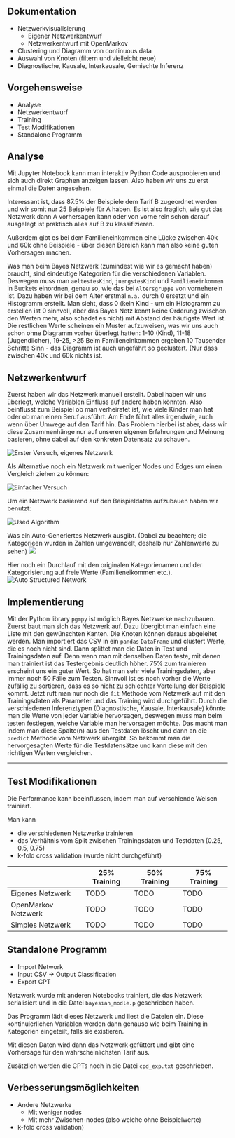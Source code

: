 ## Dokumentation
- Netzwerkvisualisierung
  - Eigener Netzwerkentwurf
  - Netzwerkentwurf mit OpenMarkov
- Clustering und Diagramm von continuous data
- Auswahl von Knoten (filtern und vielleicht neue)
- Diagnostische, Kausale, Interkausale, Gemischte Inferenz

## Vorgehensweise

- Analyse
- Netzwerkentwurf
- Training
- Test Modifikationen
- Standalone Programm

## Analyse
Mit Jupyter Notebook kann man interaktiv Python Code ausprobieren und sich auch direkt Graphen anzeigen lassen.
Also haben wir uns zu erst einmal die Daten angesehen.

Interessant ist, dass 87.5% der Beispiele dem Tarif B zugeordnet werden und wir somit nur 25 Beispiele für A haben. Es ist also fraglich, wie gut das Netzwerk dann A vorhersagen kann oder von vorne rein schon darauf ausgelegt ist praktisch alles auf B zu klassifizieren.

Außerdem gibt es bei dem Familieneinkommen eine Lücke zwischen 40k und 60k ohne Beispiele - über diesen Bereich kann man also keine guten Vorhersagen machen.

Was man beim Bayes Netzwerk (zumindest wie wir es gemacht haben) braucht, sind eindeutige Kategorien für die verschiedenen Variablen. Deswegen muss man `aeltestesKind`, `juengstesKind` und `Familieneinkommen` in Buckets einordnen, genau so, wie das bei `Altersgruppe` von vorneherein ist. Dazu haben wir bei dem Alter erstmal `n.a.` durch 0 ersetzt und ein Histogramm erstellt. Man sieht, dass 0 (kein Kind - um ein Histogramm zu erstellen ist 0 sinnvoll, aber das Bayes Netz kennt keine Orderung zwischen den Werten mehr, also schadet es nicht) mit Abstand der häufigste Wert ist. Die restlichen Werte scheinen ein Muster aufzuweisen, was wir uns auch schon ohne Diagramm vorher überlegt hatten: 1-10 (Kind), 11-18 (Jugendlicher), 19-25, >25
Beim Familieneinkommen ergeben 10 Tausender Schritte Sinn - das Diagramm ist auch ungefährt so geclustert. (Nur dass zwischen 40k und 60k nichts ist.

## Netzwerkentwurf

Zuerst haben wir das Netzwerk manuell erstellt. Dabei haben wir uns überlegt, welche Variablen Einfluss auf andere haben könnten. Also beinflusst zum Beispiel ob man verheiratet ist, wie viele Kinder man hat oder ob man einen Beruf ausführt. Am Ende führt alles irgendwie, auch wenn über Umwege auf den Tarif hin.
Das Problem hierbei ist aber, dass wir diese Zusammenhänge nur auf unseren eigenen Erfahrungen und Meinung basieren, ohne dabei auf den konkreten Datensatz zu schauen.

![Erster Versuch, eigenes Netzwerk](content/omrkv_first_attempt_overview.png)


Als Alternative noch ein Netzwerk mit weniger Nodes und Edges um einen Vergleich ziehen zu können:

![Einfacher Versuch](content/omrkv_simple_network_overview.png)


Um ein Netzwerk basierend auf den Beispieldaten aufzubauen haben wir benutzt:

![Used Algorithm](content/omrkv_interface_auto_settings.png)

Was ein Auto-Generiertes Netzwerk ausgibt. (Dabei zu beachten; die Kategorieen wurden in Zahlen umgewandelt, deshalb nur Zahlenwerte zu sehen)
![](content/generated_network.jpeg)

Hier noch ein Durchlauf mit den originalen Kategorienamen und der Kategorisierung auf freie Werte (Familieneikommen etc.). 
![Auto Structured Network](content/omrkv_auto_real_values.png)

## Implementierung
Mit der Python library `pgmpy` ist möglich Bayes Netzwerke nachzubauen.
Zuerst baut man sich das Netzwerk auf. Dazu übergibt man einfach eine Liste mit den gewünschten Kanten. Die Knoten können daraus abgeleitet werden.
Man importiert das CSV in ein `pandas` `DataFrame` und clustert Werte, die es noch nicht sind.
Dann splittet man die Daten in Test und Trainingsdaten auf. Denn wenn man mit denselben Daten teste, mit denen man trainiert ist das Testergebnis deutlich höher. 75% zum trainieren erscheint uns ein guter Wert. So hat man sehr viele Trainingsdaten, aber immer noch 50 Fälle zum Testen.
Sinnvoll ist es noch vorher die Werte zufällig zu sortieren, dass es so nicht zu schlechter Verteilung der Beispiele kommt.
Jetzt ruft man nur noch die `fit` Methode vom Netzwerk auf mit den Trainingsdaten als Parameter und das Training wird durchgeführt.
Durch die verschiedenen Inferenztypen (Diagnostische, Kausale, Interkausale) könnte man die Werte von jeder Variable hervorsagen, deswegen muss man beim testen festlegen, welche Variable man hervorsagen möchte. Das macht man indem man diese Spalte(n) aus den Testdaten löscht und dann an die `predict` Methode vom Netzwerk übergibt.
So bekommt man die hervorgesagten Werte für die Testdatensätze und kann diese mit den richtigen Werten vergleichen.

---

## Test Modifikationen
Die Performance kann beeinflussen, indem man auf verschiende Weisen trainiert.

Man kann
- die verschiedenen Netzwerke trainieren
- das Verhältnis vom Split zwischen Trainingsdaten und Testdaten (0.25, 0.5, 0.75)
- k-fold cross validation (wurde nicht durchgeführt)

|                     | 25% Training | 50% Training | 75% Training |
| ------------------- | ------------ | ------------ | ------------ |
| Eigenes Netzwerk    |    TODO      |  TODO        | TODO         |
| OpenMarkov Netzwerk |    TODO      |  TODO        | TODO         |
| Simples Netzwerk    |    TODO      |  TODO        | TODO         |

## Standalone Programm
- Import Network
- Input CSV -> Output Classification
- Export CPT

Netzwerk wurde mit anderen Notebooks trainiert, die das Netzwerk serialisiert und in die Datei `bayesian_modle.p` geschrieben haben.

Das Programm lädt dieses Netzwerk und liest die Dateien ein. Diese kontinuierlichen Variablen werden dann genauso wie beim Training in Kategorien eingeteilt, falls sie existieren.

Mit diesen Daten wird dann das Netzwerk gefüttert und gibt eine Vorhersage für den wahrscheinlichsten Tarif aus.

Zusätzlich werden die CPTs noch in die Datei `cpd_exp.txt` geschrieben.

## Verbesserungsmöglichkeiten
- Andere Netzwerke
  - Mit weniger nodes
  - Mit mehr Zwischen-nodes (also welche ohne Beispielwerte)
- k-fold cross validation)
